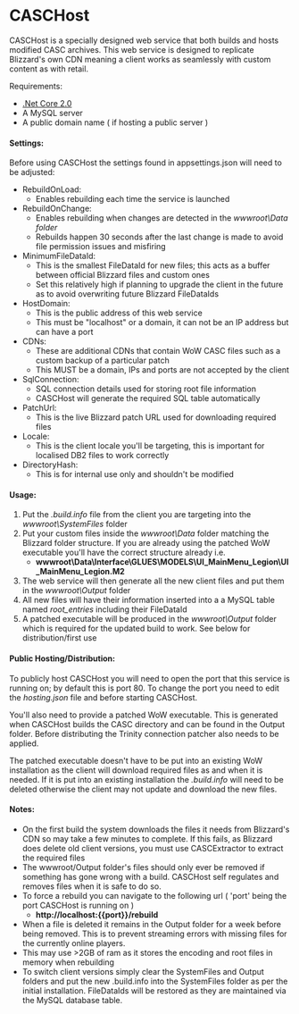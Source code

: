 # CASCHost

CASCHost is a specially designed web service that both builds and hosts modified CASC archives. This web service is designed to replicate Blizzard's own CDN meaning a client works as seamlessly with custom content as with retail.

Requirements:

*  [.Net Core 2.0](https://www.microsoft.com/net/download/core)
* A MySQL server
* A public domain name ( if hosting a public server )

#### Settings: ####
Before using CASCHost the settings found in appsettings.json will need to be adjusted:

* RebuildOnLoad:
	* Enables rebuilding each time the service is launched
* RebuildOnChange: 
	* Enables rebuilding when changes are detected in the *wwwroot\Data folder*
	* Rebuilds happen 30 seconds after the last change is made to avoid file permission issues and misfiring
* MinimumFileDataId:
	* This is the smallest FileDataId for new files; this acts as a buffer between official Blizzard files and custom ones
	* Set this relatively high if planning to upgrade the client in the future as to avoid overwriting future Blizzard FileDataIds
* HostDomain: 
	* This is the public address of this web service
	* This must be "localhost" or a domain, it can not be an IP address but can have a port
* CDNs:
	* These are additional CDNs that contain WoW CASC files such as a custom backup of a particular patch
	* This MUST be a domain, IPs and ports are not accepted by the client
* SqlConnection:
	* SQL connection details used for storing root file information
	* CASCHost will generate the required SQL table automatically
* PatchUrl:
	* This is the live Blizzard patch URL used for downloading required files
* Locale:
	* This is the client locale you'll be targeting, this is important for localised DB2 files to work correctly
* DirectoryHash:
	* This is for internal use only and shouldn't be modified

#### Usage: ####
1. Put the *.build.info* file from the client you are targeting into the *wwwroot\SystemFiles* folder
2. Put your custom files inside the *wwwroot\Data* folder matching the Blizzard folder structure. If you are already using the patched WoW executable you'll have the correct structure already i.e.
    * **wwwroot\Data\Interface\GLUES\MODELS\UI_MainMenu_Legion\UI_MainMenu_Legion.M2**
3. The web service will then generate all the new client files and put them in the *wwwroot\Output* folder
4. All new files will have their information inserted into a a MySQL table named *root_entries* including their FileDataId
5. A patched executable will be produced in the *wwwroot\Output* folder which is required for the updated build to work. See below for distribution/first use


#### Public Hosting/Distribution: ####
To publicly host CASCHost you will need to open the port that this service is running on; by default this is port 80. To change the port you need to edit the *hosting.json* file and before starting CASCHost.

You'll also need to provide a patched WoW executable. This is generated when CASCHost builds the CASC directory and can be found in the Output folder. Before distributing the Trinity connection patcher also needs to be applied.

The patched executable doesn't have to be put into an existing WoW installation as the client will download required files as and when it is needed. If it is put into an existing installation the *.build.info* will need to be deleted otherwise the client may not update and download the new files.

#### Notes: ####
* On the first build the system downloads the files it needs from Blizzard's CDN so may take a few minutes to complete. If this fails, as Blizzard does delete old client versions, you must use CASCExtractor to extract the required files
* The wwwroot/Output folder's files should only ever be removed if something has gone wrong with a build. CASCHost self regulates and removes files when it is safe to do so.
* To force a rebuild you can navigate to the following url ( 'port' being the port CASCHost is running on )
	* **http://localhost:{{port}}/rebuild**
* When a file is deleted it remains in the Output folder for a week before being removed. This is to prevent streaming errors with missing files for the currently online players.
* This may use >2GB of ram as it stores the encoding and root files in memory when rebuilding
* To switch client versions simply clear the SystemFiles and Output folders and put the new .build.info into the SystemFiles folder as per the initial installation. FileDataIds will be restored as they are maintained via the MySQL database table.

